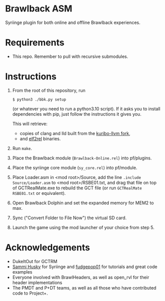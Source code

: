 # Brawlback ASM
Syriinge plugin for both online and offline Brawlback experiences.

# Requirements
* This repo. Remember to pull with recursive submodules.

# Instructions
1. From the root of this repository, run
    ```
    $ python3 ./bbk.py setup
    ```
    (or whatever you need to run a python3.10 script).
    If it asks you to install dependencies with pip, just follow the instructions it gives you.

    This will retrieve:
    - copies of clang and lld built from the [kuribo-llvm fork](https://github.com/DotKuribo/llvm-project),
    - and [elf2rel](https://github.com/Sammi-Husky/elf2rel/) binaries.

2. Run `make`.
3. Place the Brawlback module (`Brawlback-Online.rel`) into pf/plugins.
4. Place the syriinge core module (`sy_core.rel`) into pf/module.
5. Place Loader.asm in \<mod root\>/Source, add the line `.include Source/Loader.asm` to \<mod root\>/RSBE01.txt, and drag that file on top of GCTRealMate.exe to rebuild the GCT file (or run `GCTRealMate RSBE01.txt` or equivalent).
6. Open Brawlback Dolphin and set the expanded memory for MEM2 to max.
7. Sync ("Convert Folder to File Now") the virtual SD card.
8. Launch the game using the mod launcher of your choice from step 5.

# Acknowledgements
- DukeItOut for GCTRM
- [Sammi Husky](https://github.com/Sammi-Husky) for Syriinge and [fudgepop01](https://github.com/Fracture17/ProjectMCodes/tree/master/Codes/SuperTraining) for tutorials and great code examples
- Everyone involved with BrawlHeaders, as well as open_rvl for their header implementations
- The PMDT and P+DT teams, as well as all those who have contributed code to Project+.
